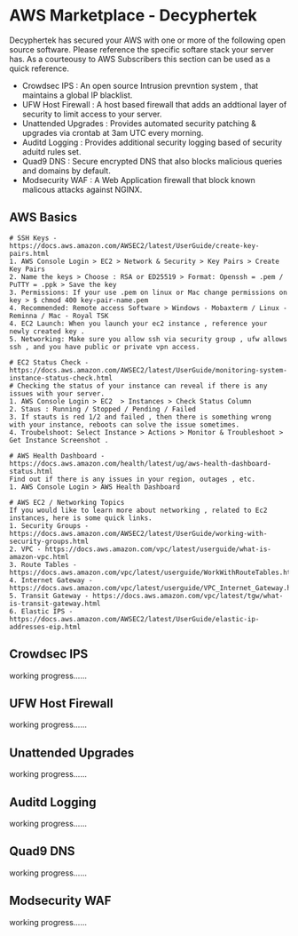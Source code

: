 AWS Marketplace - Decyphertek
==============================

Decyphertek has secured your AWS with one or more of the following open source software. Please reference the specific softare stack your server has. As a courteousy to AWS Subscribers this section can be used as a quick reference. 

* Crowdsec IPS : An open source Intrusion prevntion system , that maintains a global IP blacklist. 
* UFW Host Firewall : A host based firewall that adds an addtional layer of security to limit access to your server. 
* Unattended Upgrades : Provides automated security patching & upgrades via crontab at 3am UTC every morning. 
* Auditd Logging : Provides additional security logging based of security aduitd rules set. 
* Quad9 DNS : Secure encrypted DNS that also blocks malicious queries and domains by default. 
* Modsecurity WAF : A Web Application firewall that block known malicous attacks against NGINX. 

AWS Basics
-----------

    # SSH Keys - https://docs.aws.amazon.com/AWSEC2/latest/UserGuide/create-key-pairs.html
    1. AWS Console Login > EC2 > Network & Security > Key Pairs > Create Key Pairs
    2. Name the keys > Choose : RSA or ED25519 > Format: Openssh = .pem / PuTTY = .ppk > Save the key
    3. Permissions: If your use .pem on linux or Mac change permissions on key > $ chmod 400 key-pair-name.pem
    4. Recommended: Remote access Software > Windows - Mobaxterm / Linux - Reminna / Mac - Royal TSK 
    4. EC2 Launch: When you launch your ec2 instance , reference your newly created key . 
    5. Networking: Make sure you allow ssh via security group , ufw allows ssh , and you have public or private vpn access. 

    # EC2 Status Check - https://docs.aws.amazon.com/AWSEC2/latest/UserGuide/monitoring-system-instance-status-check.html
    # Checking the status of your instance can reveal if there is any issues with your server.
    1. AWS Console Login > EC2  > Instances > Check Status Column
    2. Staus : Running / Stopped / Pending / Failed 
    3. If stauts is red 1/2 and failed , then there is something wrong with your instance, reboots can solve the issue sometimes. 
    4. Troubelshoot: Select Instance > Actions > Monitor & Troubleshoot > Get Instance Screenshot .

    # AWS Health Dashboard - https://docs.aws.amazon.com/health/latest/ug/aws-health-dashboard-status.html
    Find out if there is any issues in your region, outages , etc. 
    1. AWS Console Login > AWS Health Dashboard 
    
    # AWS EC2 / Networking Topics 
    If you would like to learn more about networking , related to Ec2 instances, here is some quick links. 
    1. Security Groups - https://docs.aws.amazon.com/AWSEC2/latest/UserGuide/working-with-security-groups.html
    2. VPC - https://docs.aws.amazon.com/vpc/latest/userguide/what-is-amazon-vpc.html
    3. Route Tables - https://docs.aws.amazon.com/vpc/latest/userguide/WorkWithRouteTables.html
    4. Internet Gateway - https://docs.aws.amazon.com/vpc/latest/userguide/VPC_Internet_Gateway.html#Add_IGW_Attach_Gateway
    5. Transit Gateway - https://docs.aws.amazon.com/vpc/latest/tgw/what-is-transit-gateway.html
    6. Elastic IPS - https://docs.aws.amazon.com/AWSEC2/latest/UserGuide/elastic-ip-addresses-eip.html


Crowdsec IPS
------------

working progress......


UFW Host Firewall
-----------------

working progress......

Unattended Upgrades
-------------------

working progress......

Auditd Logging
--------------

working progress......

Quad9 DNS
----------

working progress......

Modsecurity WAF 
----------------

working progress......
    


